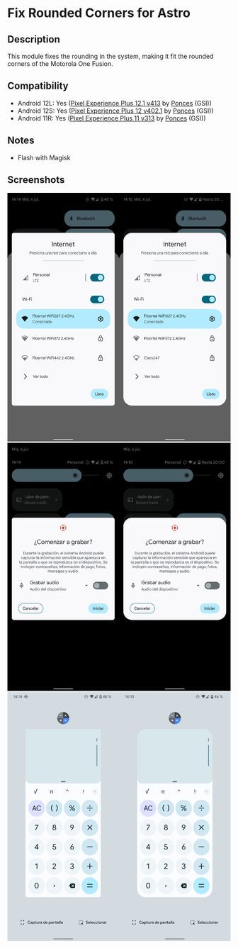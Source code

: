 # Fix Rounded Corners for Astro

## Description
This module fixes the rounding in the system, making it fit the rounded corners of the Motorola One Fusion.

## Compatibility
- Android 12L: Yes ([Pixel Experience Plus 12.1 v413](https://github.com/ponces/treble_build_pe/releases/tag/v413-plus) by [Ponces](https://github.com/ponces) (GSI))
- Android 12S: Yes ([Pixel Experience Plus 12 v402.1](https://github.com/ponces/treble_build_pe/releases/tag/v402.1) by [Ponces](https://github.com/ponces) (GSI))
- Android 11R: Yes ([Pixel Experience Plus 11 v313](https://github.com/ponces/treble_build_pe/releases/tag/v313-plus) by [Ponces](https://github.com/ponces) (GSI))

## Notes
- Flash with Magisk

## Screenshots
![](/gitimages/internet.png)
![](/gitimages/recording.png)
![](/gitimages/multitask.png)